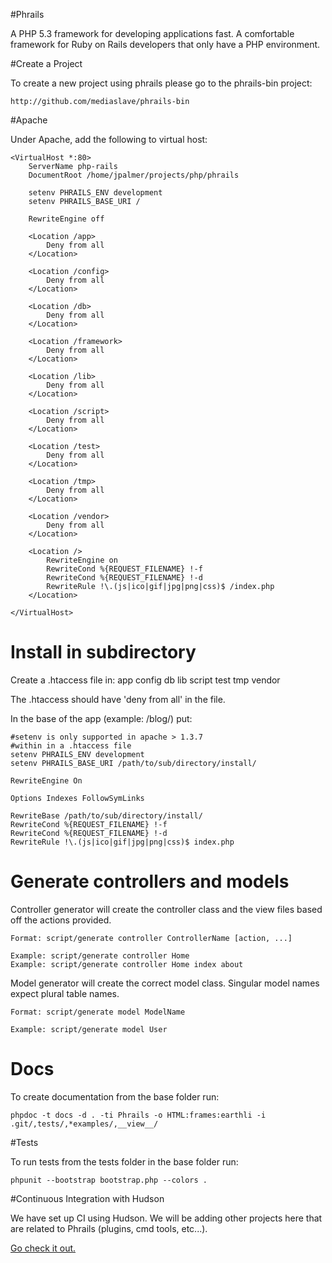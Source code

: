 #Phrails

A PHP 5.3 framework for developing applications fast.  A comfortable framework for Ruby on Rails developers that only have a PHP environment.

#Create a Project

To create a new project using phrails please go to the phrails-bin project:

	http://github.com/mediaslave/phrails-bin

#Apache

Under Apache, add the following to virtual host:

	<VirtualHost *:80>
	    ServerName php-rails
	    DocumentRoot /home/jpalmer/projects/php/phrails
		
        setenv PHRAILS_ENV development
        setenv PHRAILS_BASE_URI /

	    RewriteEngine off

	    <Location /app>
	        Deny from all                
	    </Location>

	    <Location /config>
	        Deny from all
	    </Location>

	    <Location /db>
	        Deny from all
	    </Location>
	
	    <Location /framework>
	        Deny from all
	    </Location>

	    <Location /lib>
	        Deny from all
	    </Location>

	    <Location /script>
	        Deny from all
	    </Location>
	
	    <Location /test>
	        Deny from all
	    </Location>
	
	    <Location /tmp>
	        Deny from all
	    </Location>
	
	    <Location /vendor>
	        Deny from all
	    </Location>
	
	    <Location />
	        RewriteEngine on      
	        RewriteCond %{REQUEST_FILENAME} !-f
	        RewriteCond %{REQUEST_FILENAME} !-d
	        RewriteRule !\.(js|ico|gif|jpg|png|css)$ /index.php
	    </Location>

	</VirtualHost>
	
# Install in subdirectory 

Create a .htaccess file in:
	app
	config
	db
	lib
	script
	test
	tmp
	vendor
		
The .htaccess should have 'deny from all' in the file.
	
In the base of the app (example: /blog/) put:
	
	#setenv is only supported in apache > 1.3.7
	#within in a .htaccess file
	setenv PHRAILS_ENV development
	setenv PHRAILS_BASE_URI /path/to/sub/directory/install/

	RewriteEngine On

	Options Indexes FollowSymLinks

	RewriteBase /path/to/sub/directory/install/
	RewriteCond %{REQUEST_FILENAME} !-f
	RewriteCond %{REQUEST_FILENAME} !-d
	RewriteRule !\.(js|ico|gif|jpg|png|css)$ index.php

# Generate controllers and models
	
Controller generator will create the controller class and the view files based off the actions provided.
	
	Format: script/generate controller ControllerName [action, ...]
	
	Example: script/generate controller Home
	Example: script/generate controller Home index about

Model generator will create the correct model class.  Singular model names expect plural table names.
	
	Format: script/generate model ModelName
	
	Example: script/generate model User

# Docs

To create documentation from the base folder run:

	phpdoc -t docs -d . -ti Phrails -o HTML:frames:earthli -i .git/,tests/,*examples/,__view__/
	
#Tests

To run tests from the tests folder in the base folder run:

	phpunit --bootstrap bootstrap.php --colors . 
	
#Continuous Integration with Hudson

We have set up CI using Hudson.  We will be adding other projects here that are related to Phrails (plugins, cmd tools, etc...).

[Go check it out.](http://173.203.202.197:8080/ "Hudson Install")
